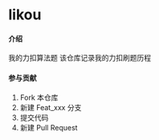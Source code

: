 # likou

#### 介绍
我的力扣算法题
该仓库记录我的力扣刷题历程



#### 参与贡献

1.  Fork 本仓库
2.  新建 Feat_xxx 分支
3.  提交代码
4.  新建 Pull Request


